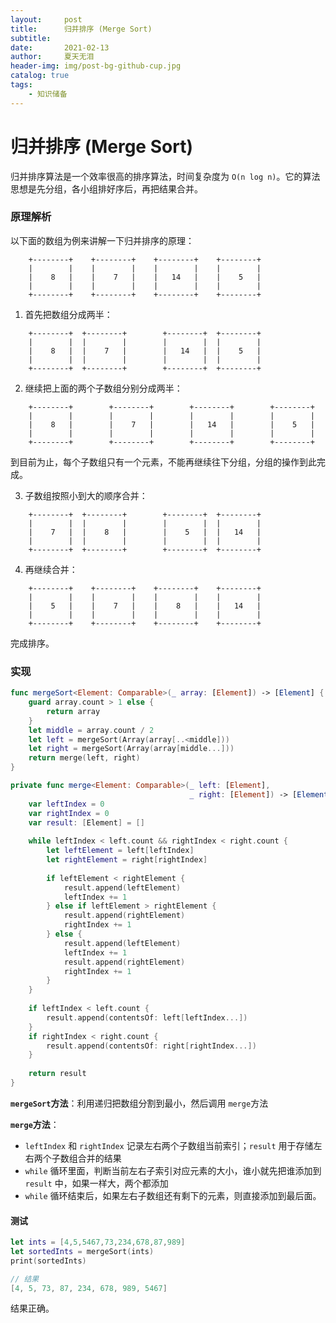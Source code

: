 ```yaml
---
layout:     post
title:      归并排序 (Merge Sort)
subtitle:   
date:       2021-02-13
author:     夏天无泪
header-img: img/post-bg-github-cup.jpg
catalog: true
tags:
    - 知识储备
---
```


# 归并排序 (Merge Sort)
归并排序算法是一个效率很高的排序算法，时间复杂度为 `O(n log n)`。它的算法思想是先分组，各小组排好序后，再把结果合并。

### 原理解析

以下面的数组为例来讲解一下归并排序的原理：

```
	+--------+    +--------+    +--------+    +--------+
	|        |    |        |    |        |    |        |
	|    8   |    |    7   |    |   14   |    |    5   |
	|        |    |        |    |        |    |        |
	+--------+    +--------+    +--------+    +--------+
```

1. 首先把数组分成两半：

```
	+--------+  +--------+        +--------+  +--------+
	|        |  |        |        |        |  |        |
	|    8   |  |    7   |        |   14   |  |    5   |
	|        |  |        |        |        |  |        |
	+--------+  +--------+        +--------+  +--------+
```

2. 继续把上面的两个子数组分别分成两半：

```
	+--------+        +--------+        +--------+        +--------+
	|        |        |        |        |        |        |        |
	|    8   |        |    7   |        |   14   |        |    5   |
	|        |        |        |        |        |        |        |
	+--------+        +--------+        +--------+        +--------+
```

到目前为止，每个子数组只有一个元素，不能再继续往下分组，分组的操作到此完成。

3. 子数组按照小到大的顺序合并：

```
	+--------+  +--------+        +--------+  +--------+
	|        |  |        |        |        |  |        |
	|    7   |  |    8   |        |    5   |  |   14   |
	|        |  |        |        |        |  |        |
	+--------+  +--------+        +--------+  +--------+
```

4. 再继续合并：

```
	+--------+    +--------+    +--------+    +--------+
	|        |    |        |    |        |    |        |
	|    5   |    |    7   |    |    8   |    |   14   |
	|        |    |        |    |        |    |        |
	+--------+    +--------+    +--------+    +--------+
```

完成排序。

### 实现

```swift
func mergeSort<Element: Comparable>(_ array: [Element]) -> [Element] {
    guard array.count > 1 else {
        return array
    }
    let middle = array.count / 2
    let left = mergeSort(Array(array[..<middle]))
    let right = mergeSort(Array(array[middle...]))
    return merge(left, right)
}

private func merge<Element: Comparable>(_ left: [Element],
                                        _ right: [Element]) -> [Element] {
    var leftIndex = 0
    var rightIndex = 0
    var result: [Element] = []
    
    while leftIndex < left.count && rightIndex < right.count {
        let leftElement = left[leftIndex]
        let rightElement = right[rightIndex]
        
        if leftElement < rightElement {
            result.append(leftElement)
            leftIndex += 1
        } else if leftElement > rightElement {
            result.append(rightElement)
            rightIndex += 1
        } else {
            result.append(leftElement)
            leftIndex += 1
            result.append(rightElement)
            rightIndex += 1
        }
    }
    
    if leftIndex < left.count {
        result.append(contentsOf: left[leftIndex...])
    }
    if rightIndex < right.count {
        result.append(contentsOf: right[rightIndex...])
    }
    
    return result
}
```

**`mergeSort`方法**：利用递归把数组分割到最小，然后调用 `merge`方法

**`merge`方法**：

  - `leftIndex` 和 `rightIndex` 记录左右两个子数组当前索引；`result` 用于存储左右两个子数组合并的结果
  - `while` 循环里面，判断当前左右子索引对应元素的大小，谁小就先把谁添加到 `result` 中，如果一样大，两个都添加
  - `while` 循环结束后，如果左右子数组还有剩下的元素，则直接添加到最后面。
  

#### 测试

```swift
let ints = [4,5,5467,73,234,678,87,989]
let sortedInts = mergeSort(ints)
print(sortedInts)

// 结果
[4, 5, 73, 87, 234, 678, 989, 5467]
```

结果正确。







